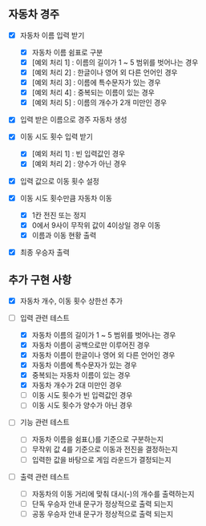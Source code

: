 ## 자동차 경주

- [X] 자동차 이름 입력 받기
  - [X] 자동차 이름 쉼표로 구분
  - [X] [예외 처리 1] : 이름의 길이가 1 ~ 5 범위를 벗어나는 경우
  - [X] [예외 처리 2] : 한글이나 영어 외 다른 언어인 경우
  - [X] [예외 처리 3] : 이름에 특수문자가 있는 경우
  - [X] [예외 처리 4] : 중복되는 이름이 있는 경우
  - [X] [예외 처리 5] : 이름의 개수가 2개 미만인 경우

- [X] 입력 받은 이름으로 경주 자동차 생성

- [X] 이동 시도 횟수 입력 받기
  - [X] [예외 처리 1] : 빈 입력값인 경우
  - [X] [예외 처리 2] : 양수가 아닌 경우

- [X] 입력 값으로 이동 횟수 설정

- [X] 이동 시도 횟수만큼 자동차 이동
  - [X] 1칸 전진 또는 정지
  - [X] 0에서 9사이 무작위 값이 4이상일 경우 이동
  - [X] 이름과 이동 현황 출력

- [X] 최종 우승자 출력

## 추가 구현 사항
- [X] 자동차 개수, 이동 횟수 상한선 추가

- [ ] 입력 관련 테스트
  - [X] 자동차 이름의 길이가 1 ~ 5 범위를 벗어나는 경우
  - [X] 자동차 이름이 공백으로만 이루어진 경우
  - [X] 자동차 이름이 한글이나 영어 외 다른 언어인 경우
  - [X] 자동차 이름에 특수문자가 있는 경우
  - [X] 중복되는 자동차 이름이 있는 경우
  - [X] 자동차 개수가 2대 미만인 경우
  - [ ] 이동 시도 횟수가 빈 입력값인 경우
  - [ ] 이동 시도 횟수가 양수가 아닌 경우

- [ ] 기능 관련 테스트
  - [ ] 자동차 이름을 쉼표(,)를 기준으로 구분하는지
  - [ ] 무작위 값 4를 기준으로 이동과 전진을 결정하는지
  - [ ] 입력한 값을 바탕으로 게임 라운드가 결정되는지

- [ ] 출력 관련 테스트
  - [ ] 자동차의 이동 거리에 맞춰 대시(-)의 개수를 출력하는지
  - [ ] 단독 우승자 안내 문구가 정상적으로 출력 되는지
  - [ ] 공동 우승자 안내 문구가 정상적으로 출력 되는지